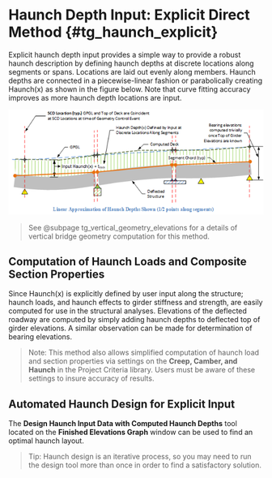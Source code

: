 Haunch Depth Input: Explicit Direct Method {#tg_haunch_explicit}
======================================
Explicit haunch depth input provides a simple way to provide a robust haunch description by defining haunch depths at discrete locations along segments or spans. Locations are laid out evenly along members. Haunch depths are connected in a piecewise-linear fashion or parabolically creating Haunch(x) as shown in the figure below. Note that curve fitting accuracy improves as more haunch depth locations are input.

![](ExplicitHaunch.png)

> See @subpage tg_vertical_geometry_elevations for a details of vertical bridge geometry computation for this method.  

Computation of Haunch Loads and Composite Section Properties
-----------------------------------------------------------
Since Haunch(x) is explicitly defined by user input along the structure; haunch loads, and haunch effects to girder stiffness and strength, are easily computed for use in the structural analyses. Elevations of the deflected roadway are computed by simply adding haunch depths to deflected top of girder elevations. A similar observation can be made for determination of bearing elevations. 

> Note: This method also allows simplified computation of haunch load and section properties via settings on the **Creep, Camber, and Haunch** in the Project Criteria library. Users must be aware of these settings to insure accuracy of results.

Automated Haunch Design for Explicit Input
----------------------------------------
The **Design Haunch Input Data with Computed Haunch Depths** tool located on the **Finished Elevations Graph** window can be used to find an optimal haunch layout.

> Tip: Haunch design is an iterative process, so you may need to run the design tool more than once in order to find a satisfactory solution.


